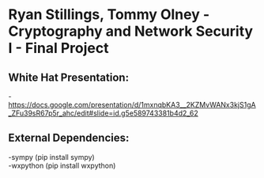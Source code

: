 # Ryan Stillings, Tommy Olney - Cryptography and Network Security I - Final Project  
## White Hat Presentation:  
-https://docs.google.com/presentation/d/1mxnqbKA3__2KZMvWANx3kjS1gA_ZFu39sR67p5r_ahc/edit#slide=id.g5e589743381b4d2_62  
  
## External Dependencies:  
-sympy (pip install sympy)  
-wxpython (pip install wxpython)  